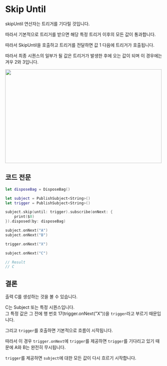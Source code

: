 # Skip Until
skipUntil 연산자는 트리거를 기다릴 것입니다.

따라서 기본적으로 트리거를 받으면 해당 특정 트리거 이후의 모든 값이 통과합니다.

따라서 SkipUntil을 호출하고 트리거를 전달하면 값 1 다음에 트리거가 호출됩니다.

따라서 최종 시퀀스의 일부가 될 값은 트리거가 발생한 후에 오는 값이 되며 이 경우에는 겨우 2와 3입니다.

<img src="https://user-images.githubusercontent.com/92699723/197694573-b10e1886-a638-4b37-8a76-02ea0034aff2.png" width="500" height="300">

## 코드 전문
```Swift
let disposeBag = DisposeBag()

let subject = PublishSubject<String>()
let trigger = PublishSubject<String>()

subject.skip(until: trigger).subscribe(onNext: {
    print($0)
}).disposed(by: disposeBag)

subject.onNext("A")
subject.onNext("B")

trigger.onNext("X")

subject.onNext("C")

// Result
// C
```

## 결론
출력 C를 생성하는 것을 볼 수 있습니다.

C는 Subject 또는 특정 시퀀스입니다.   
그 특정 값은 그 전에 행 번호 17(trigger.onNext("X"))을 `trigger`라고 부르기 때문입니다.

그리고 `trigger`를 호출하면 기본적으로 흐름이 시작됩니다.

따라서 이 경우 `trigger.onNext`에 `trigger`를 제공하면 `trigger`를 기다리고 있기 때문에 A와 B는 완전히 무시됩니다.

`trigger`를 제공하면 `subject`에 대한 모든 값이 다시 흐르기 시작합니다.